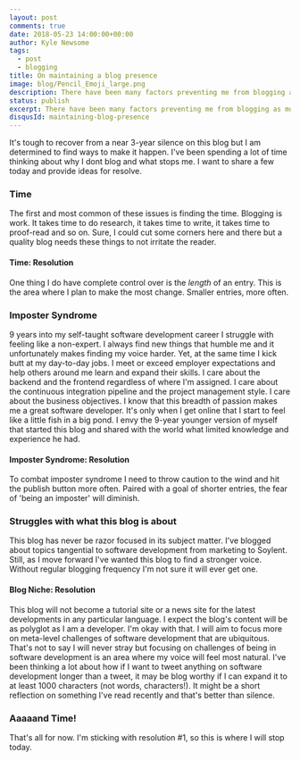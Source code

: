 ```yaml
---
layout: post
comments: true
date: 2018-05-23 14:00:00+00:00
author: Kyle Newsome
tags:
  - post
  - blogging
title: On maintaining a blog presence
image: blog/Pencil_Emoji_large.png
description: There have been many factors preventing me from blogging as much as I aspire to. I wanted to outline a few quickly and set resolutions to fix that.
status: publish
excerpt: There have been many factors preventing me from blogging as much as I aspire to. I wanted to outline a few quickly and set resolutions to fix that.
disqusId: maintaining-blog-presence
---
```


It's tough to recover from a near 3-year silence on this blog but I am determined to find ways to make it happen. I've been spending a lot of time thinking about why I dont blog and what stops me. I want to share a few today and provide ideas for resolve.

### Time
The first and most common of these issues is finding the time. Blogging is work. It takes time to do research, it takes time to write, it takes time to proof-read and so on. Sure, I could cut some corners here and there but a quality blog needs these things to not irritate the reader. 

#### Time: Resolution
One thing I do have complete control over is the *length* of an entry. This is the area where I plan to make the most change. Smaller entries, more often.

### Imposter Syndrome
9 years into my self-taught software development career I struggle with feeling like a non-expert. I always find new things that humble me and it unfortunately makes finding my voice harder. Yet, at the same time I kick butt at my day-to-day jobs. I meet or exceed employer expectations and help others around me learn and expand their skills. I care about the backend and the frontend regardless of where I'm assigned. I care about the continuous integration pipeline and the project management style. I care about the business objectives. I know that this breadth of passion makes me a great software developer. It's only when I get online that I start to feel like a little fish in a big pond. I envy the 9-year younger version of myself that started this blog and shared with the world what limited knowledge and experience he had.

#### Imposter Syndrome: Resolution
To combat imposter syndrome I need to throw caution to the wind and hit the publish button more often. Paired with a goal of shorter entries, the fear of 'being an imposter' will diminish.

### Struggles with what this blog is about
This blog has never be razor focused in its subject matter. I've blogged about topics tangential to software development from marketing to Soylent. Still, as I move forward I've wanted this blog to find a stronger voice. Without regular blogging frequency I'm not sure it will ever get one. 

#### Blog Niche: Resolution
This blog will not become a tutorial site or a news site for the latest developments in any particular language. I expect the blog's content will be as polyglot as I am a developer. I'm okay with that. I will aim to focus more on meta-level challenges of software development that are ubiquitous. That's not to say I will never stray but focusing on challenges of being in software development is an area where my voice will feel most natural.
I've been thinking a lot about how if I want to tweet anything on software development longer than a tweet, it may be blog worthy if I can expand it to at least 1000 characters (not words, characters!). It might be a short reflection on something I've read recently and that's better than silence.

### Aaaaand Time!
That's all for now. I'm sticking with resolution #1, so this is where I will stop today.
